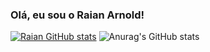 ### Olá, eu sou o Raian Arnold!
[![Raian GitHub stats](https://github-readme-stats.vercel.app/api?username=raian26)](https://github.com/raian26/github-readme-stats)
![Anurag's GitHub stats](https://github-readme-stats.vercel.app/api?username=raian26_icons=true&theme=Dracula)
